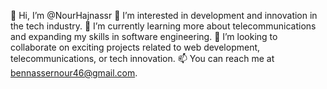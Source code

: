 👋 Hi, I’m @NourHajnassr
👀 I’m interested in development and innovation in the tech industry.
🌱 I’m currently learning more about telecommunications and expanding my skills in software engineering.
💞️ I’m looking to collaborate on exciting projects related to web development, telecommunications, or tech innovation.
📫 You can reach me at bennassernour46@gmail.com.
<!--- Nourbennassr/Nourbennassr is a ✨ special ✨ repository because its `README.md` appears on your GitHub profile. You can click the Preview link to take a look at your changes. --->
